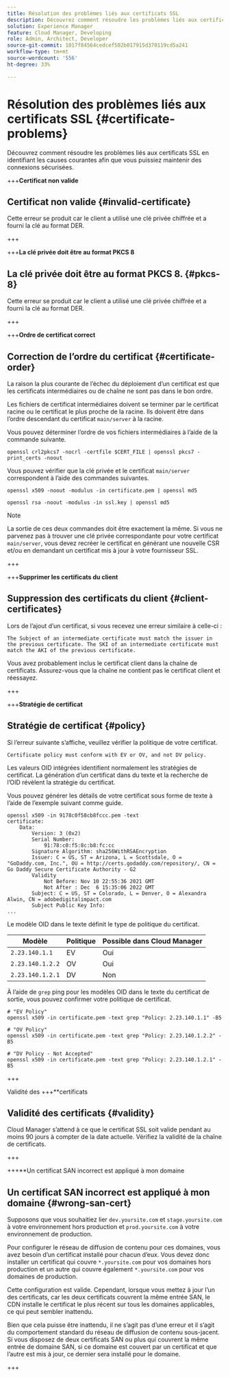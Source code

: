 ```yaml
---
title: Résolution des problèmes liés aux certificats SSL
description: Découvrez comment résoudre les problèmes liés aux certificats SSL en identifiant les causes courantes afin que vous puissiez maintenir des connexions sécurisées.
solution: Experience Manager
feature: Cloud Manager, Developing
role: Admin, Architect, Developer
source-git-commit: 1017f84564cedcef502b017915d370119cd5a241
workflow-type: tm+mt
source-wordcount: '556'
ht-degree: 33%

---
```



# Résolution des problèmes liés aux certificats SSL {#certificate-problems}

Découvrez comment résoudre les problèmes liés aux certificats SSL en identifiant les causes courantes afin que vous puissiez maintenir des connexions sécurisées.

+++**Certificat non valide**

## Certificat non valide {#invalid-certificate}

Cette erreur se produit car le client a utilisé une clé privée chiffrée et a fourni la clé au format DER.

+++

+++**La clé privée doit être au format PKCS 8**

## La clé privée doit être au format PKCS 8. {#pkcs-8}

Cette erreur se produit car le client a utilisé une clé privée chiffrée et a fourni la clé au format DER.

+++

+++**Ordre de certificat correct**

## Correction de l’ordre du certificat {#certificate-order}

La raison la plus courante de l’échec du déploiement d’un certificat est que les certificats intermédiaires ou de chaîne ne sont pas dans le bon ordre.

Les fichiers de certificat intermédiaires doivent se terminer par le certificat racine ou le certificat le plus proche de la racine. Ils doivent être dans l’ordre descendant du certificat `main/server` à la racine.

Vous pouvez déterminer l’ordre de vos fichiers intermédiaires à l’aide de la commande suivante.

```shell
openssl crl2pkcs7 -nocrl -certfile $CERT_FILE | openssl pkcs7 -print_certs -noout
```

Vous pouvez vérifier que la clé privée et le certificat `main/server` correspondent à l’aide des commandes suivantes.

```shell
openssl x509 -noout -modulus -in certificate.pem | openssl md5
```

```shell
openssl rsa -noout -modulus -in ssl.key | openssl md5
```

>[!NOTE]
>
>La sortie de ces deux commandes doit être exactement la même. Si vous ne parvenez pas à trouver une clé privée correspondante pour votre certificat `main/server`, vous devez recréer le certificat en générant une nouvelle CSR et/ou en demandant un certificat mis à jour à votre fournisseur SSL.

+++

+++**Supprimer les certificats du client**

## Suppression des certificats du client {#client-certificates}

Lors de l’ajout d’un certificat, si vous recevez une erreur similaire à celle-ci :

```text
The Subject of an intermediate certificate must match the issuer in the previous certificate. The SKI of an intermediate certificate must match the AKI of the previous certificate.
```

Vous avez probablement inclus le certificat client dans la chaîne de certificats. Assurez-vous que la chaîne ne contient pas le certificat client et réessayez.

+++

+++**Stratégie de certificat**

## Stratégie de certificat {#policy}

Si l’erreur suivante s’affiche, veuillez vérifier la politique de votre certificat.

```text
Certificate policy must conform with EV or OV, and not DV policy.
```

Les valeurs OID intégrées identifient normalement les stratégies de certificat. La génération d’un certificat dans du texte et la recherche de l’OID révèlent la stratégie du certificat.

Vous pouvez générer les détails de votre certificat sous forme de texte à l’aide de l’exemple suivant comme guide.

```text
openssl x509 -in 9178c0f58cb8fccc.pem -text
certificate:
    Data:
        Version: 3 (0x2)
        Serial Number:
            91:78:c0:f5:8c:b8:fc:cc
        Signature Algorithm: sha256WithRSAEncryption
        Issuer: C = US, ST = Arizona, L = Scottsdale, O = "GoDaddy.com, Inc.", OU = http://certs.godaddy.com/repository/, CN = Go Daddy Secure Certificate Authority - G2
        Validity
            Not Before: Nov 10 22:55:36 2021 GMT
            Not After : Dec  6 15:35:06 2022 GMT
        Subject: C = US, ST = Colorado, L = Denver, O = Alexandra Alwin, CN = adobedigitalimpact.com
        Subject Public Key Info:
...
```

Le modèle OID dans le texte définit le type de politique du certificat.

| Modèle | Politique | Possible dans Cloud Manager |
|---|---|---|
| `2.23.140.1.1` | EV | Oui |
| `2.23.140.1.2.2` | OV | Oui |
| `2.23.140.1.2.1` | DV | Non |

À l’aide de `grep` ping pour les modèles OID dans le texte du certificat de sortie, vous pouvez confirmer votre politique de certificat.

```shell
# "EV Policy"
openssl x509 -in certificate.pem -text grep "Policy: 2.23.140.1.1" -B5

# "OV Policy"
openssl x509 -in certificate.pem -text grep "Policy: 2.23.140.1.2.2" -B5

# "DV Policy - Not Accepted"
openssl x509 -in certificate.pem -text grep "Policy: 2.23.140.1.2.1" -B5
```
+++

Validité des +++**certificats

## Validité des certificats {#validity}

Cloud Manager s’attend à ce que le certificat SSL soit valide pendant au moins 90 jours à compter de la date actuelle. Vérifiez la validité de la chaîne de certificats.

+++

+++**Un certificat SAN incorrect est appliqué à mon domaine

## Un certificat SAN incorrect est appliqué à mon domaine {#wrong-san-cert}

Supposons que vous souhaitiez lier `dev.yoursite.com` et `stage.yoursite.com` à votre environnement hors production et `prod.yoursite.com` à votre environnement de production.

Pour configurer le réseau de diffusion de contenu pour ces domaines, vous avez besoin d’un certificat installé pour chacun d’eux. Vous devez donc installer un certificat qui couvre `*.yoursite.com` pour vos domaines hors production et un autre qui couvre également `*.yoursite.com` pour vos domaines de production.

Cette configuration est valide. Cependant, lorsque vous mettez à jour l’un des certificats, car les deux certificats couvrent la même entrée SAN, le CDN installe le certificat le plus récent sur tous les domaines applicables, ce qui peut sembler inattendu.

Bien que cela puisse être inattendu, il ne s’agit pas d’une erreur et il s’agit du comportement standard du réseau de diffusion de contenu sous-jacent. Si vous disposez de deux certificats SAN ou plus qui couvrent la même entrée de domaine SAN, si ce domaine est couvert par un certificat et que l’autre est mis à jour, ce dernier sera installé pour le domaine.

+++
